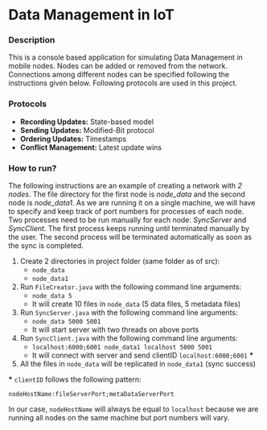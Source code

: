 # Data Management in IoT

### Description
This is a console based application for simulating Data Management in mobile nodes. Nodes can be added or removed from the network. Connections among different nodes can be specified following the instructions given below. Following protocols are used in this project.

### Protocols
- **Recording Updates:** State-based model
- **Sending Updates:** Modified-Bit protocol
- **Ordering Updates:** Timestamps
- **Conflict Management:** Latest update wins

### How to run?
The following instructions are an example of creating a network with *2 nodes*. The file directory for the first node is *node_data* and the second node is *node_data1*. As we are running it on a single machine, we will have to specify and keep track of port numbers for processes of each node.<br>
Two processes need to be run manually for each node: *SyncServer* and *SyncClient*. The first process keeps running until terminated manually by the user. The second process will be terminated automatically as soon as the sync is completed.


1. Create 2 directories in project folder (same folder as of src):
    - `node_data`
    - `node_data1`
2. Run `FileCreator.java` with the following command line arguments:
    - `node_data 5`
    - It will create 10 files in `node_data` (5 data files, 5 metadata files)
3. Run `SyncServer.java` with the following command line arguments:
    - `node_data 5000 5001`
    - It will start server with two threads on above ports
4. Run `SyncClient.java` with the following command line arguments:
    - `localhost:6000;6001 node_data1 localhost 5000 5001`
    - It will connect with server and send clientID `localhost:6000;6001` **\***
5. All the files in `node_data` will be replicated in `node_data1` (sync success)

**\*** `clientID` follows the following pattern:

```
nodeHostName:fileServerPort;metaDataServerPort
```

In our case, `nodeHostName` will always be equal to `localhost` because we are running all nodes on the same machine but port numbers will vary.
